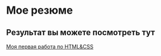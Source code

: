 # Мое резюме

## Результат вы можете посмотреть тут

[Моя первая работа по HTML&CSS ](https://yuliatemi.github.io/resume/)


